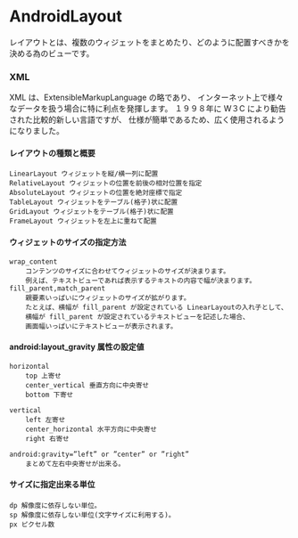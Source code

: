 # AndroidLayout

レイアウトとは、複数のウィジェットをまとめたり、どのように配置すべきかを決める為のビューです。

### XML
XML は、ExtensibleMarkupLanguage の略であり、
インターネット上で様々なデータを扱う場合に特に利点を発揮します。
１９９８年に W３C により勧告された比較的新しい言語ですが、
仕様が簡単であるため、広く使用されるようになりました。




#### レイアウトの種類と概要
	LinearLayout ウィジェットを縦/横一列に配置
	RelativeLayout ウィジェットの位置を前後の相対位置を指定
	AbsoluteLayout ウィジェットの位置を絶対座標で指定
	TableLayout ウィジェットをテーブル(格子)状に配置
	GridLayout ウィジェットをテーブル(格子)状に配置
	FrameLayout ウィジェットを左上に重ねて配置



#### ウィジェットのサイズの指定方法
	wrap_content 
		コンテンツのサイズに合わせてウィジェットのサイズが決まります。
		例えば、テキストビューであれば表示するテキストの内容で幅が決まります。
	fill_parent,match_parent 
		親要素いっぱいにウィジェットのサイズが拡がります。
		たとえば、横幅が fill_parent が設定されている LinearLayoutの入れ子として、
		横幅が fill_parent が設定されているテキストビューを記述した場合、
		画面幅いっぱいにテキストビューが表示されます。


#### android:layout_gravity 属性の設定値

	horizontal 
		top 上寄せ
		center_vertical 垂直方向に中央寄せ
		bottom 下寄せ

	vertical 
		left 左寄せ
		center_horizontal 水平方向に中央寄せ
		right 右寄せ

	android:gravity=”left” or ”center” or ”right”
		まとめて左右中央寄せが出来る。



#### サイズに指定出来る単位
	dp 解像度に依存しない単位。
	sp 解像度に依存しない単位(文字サイズに利用する)。
	px ピクセル数
